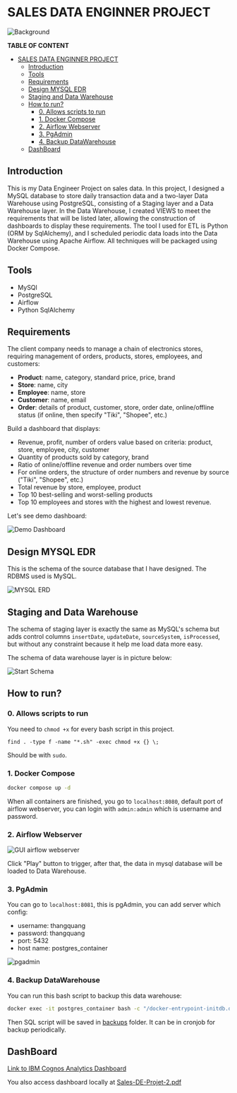 # SALES DATA ENGINNER PROJECT

![Background](image/background.jpg)

**TABLE OF CONTENT**

- [SALES DATA ENGINNER PROJECT](#sales-data-enginner-project)
  - [Introduction](#introduction)
  - [Tools](#tools)
  - [Requirements](#requirements)
  - [Design MYSQL EDR](#design-mysql-edr)
  - [Staging and Data Warehouse](#staging-and-data-warehouse)
  - [How to run?](#how-to-run)
    - [0. Allows scripts to run](#0-allows-scripts-to-run)
    - [1. Docker Compose](#1-docker-compose)
    - [2. Airflow Webserver](#2-airflow-webserver)
    - [3. PgAdmin](#3-pgadmin)
    - [4. Backup DataWarehouse](#4-backup-datawarehouse)
  - [DashBoard](#dashboard)


## Introduction

This is my Data Engineer Project on sales data. In this project, I designed a MySQL database to store daily transaction data and a two-layer Data Warehouse using PostgreSQL, consisting of a Staging layer and a Data Warehouse layer. In the Data Warehouse, I created VIEWS to meet the requirements that will be listed later, allowing the construction of dashboards to display these requirements. The tool I used for ETL is Python (ORM by SqlAlchemy), and I scheduled periodic data loads into the Data Warehouse using Apache Airflow. All techniques will be packaged using Docker Compose.

## Tools

- MySQl
- PostgreSQL
- Airflow
- Python SqlAlchemy

## Requirements

The client company needs to manage a chain of electronics stores, requiring management of orders, products, stores, employees, and customers:

- **Product**: name, category, standard price, price, brand
- **Store**: name, city
- **Employee**: name, store
- **Customer**: name, email
- **Order**: details of product, customer, store, order date, online/offline status (if online, then specify "Tiki", "Shopee", etc.)

Build a dashboard that displays:

- Revenue, profit, number of orders value based on criteria: product, store, employee, city, customer
- Quantity of products sold by category, brand
- Ratio of online/offline revenue and order numbers over time
- For online orders, the structure of order numbers and revenue by source ("Tiki", "Shopee", etc.)
- Total revenue by store, employee, product
- Top 10 best-selling and worst-selling products
- Top 10 employees and stores with the highest and lowest revenue.

Let's see demo dashboard:

![Demo Dashboard](image/demo_dashboard.png)

## Design MYSQL EDR

This is the schema of the source database that I have designed. The RDBMS used is MySQL.

![MYSQL ERD](image/mysql_erd.png)

## Staging and Data Warehouse

The schema of staging layer is exactly the same as MySQL's schema but adds control columns `insertDate`, `updateDate`, `sourceSystem`, `isProcessed`, but without any constraint because it help me load data more easy.

The schema of data warehouse layer is in picture below:

![Start Schema](image/star_schema.png)

## How to run?

### 0. Allows scripts to run

You need to `chmod +x` for every bash script in this project.

```
find . -type f -name "*.sh" -exec chmod +x {} \;
```

Should be with `sudo`.

### 1. Docker Compose

```bash
docker compose up -d
```

When all containers are finished, you go to `localhost:8080`, default port of airflow webserver, you can login with `admin:admin` which is username and password.

### 2. Airflow Webserver

![GUI airflow webserver](image/airflow_webserver.png)

Click "Play" button to trigger, after that, the data in mysql database will be loaded to Data Warehouse.

### 3. PgAdmin

You can go to `localhost:8081`, this is pgAdmin, you can add server which config:
- username: thangquang
- password: thangquang
- port: 5432
- host name: postgres_container

![pgadmin](image/pgadmin.png)

### 4. Backup DataWarehouse

You can run this bash script to backup this data warehouse:
```bash
docker exec -it postgres_container bash -c "/docker-entrypoint-initdb.d/backup_postgres.sh"
```

Then SQL script will be saved in [backups](backups) folder. It can be in cronjob for backup periodically.

## DashBoard

[Link to IBM Cognos Analytics Dashboard](https://ap1.ca.analytics.ibm.com/bi/?perspective=dashboard&pathRef=.my_folders%2FSales-DE-Project-2&action=view&mode=dashboard&subView=model000001930f291898_00000000)

You also access dashboard locally at [Sales-DE-Projet-2.pdf](Sales-DE-Project-2.pdf)